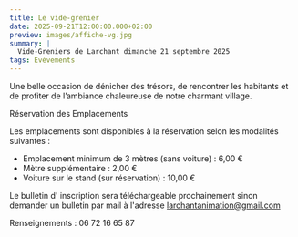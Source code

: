 ```yaml
---
title: Le vide-grenier
date: 2025-09-21T12:00:00.000+02:00
preview: images/affiche-vg.jpg
summary: |
  Vide-Greniers de Larchant dimanche 21 septembre 2025
tags: Evèvements
---
```

Une belle occasion de dénicher des trésors, de rencontrer les habitants et de profiter de l’ambiance chaleureuse de notre charmant village.

Réservation des Emplacements

Les emplacements sont disponibles à la réservation selon les modalités suivantes :

* Emplacement minimum de 3 mètres (sans voiture) : 6,00 €
* Mètre supplémentaire : 2,00 €
* Voiture sur le stand (sur réservation) : 10,00 €

Le bulletin d' inscription sera téléchargeable prochainement sinon demander un bulletin par mail à l'adresse [larchantanimation@gmail.com](larchantanimation@gmail.com)

Renseignements : 06 72 16 65 87
